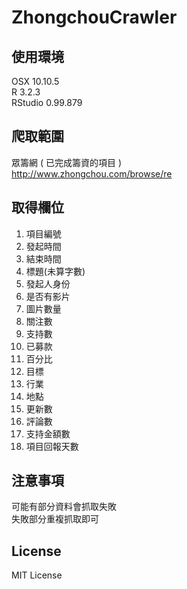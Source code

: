 # ZhongchouCrawler

## 使用環境
OSX 10.10.5
<br>
R 3.2.3
<br>
RStudio 0.99.879


## 爬取範圍
眾籌網 ( 已完成籌資的項目 )
<br>
http://www.zhongchou.com/browse/re


## 取得欄位
1. 項目編號
2. 發起時間
3. 結束時間
4. 標題(未算字數)
5. 發起人身份
6. 是否有影片
7. 圖片數量
8. 關注數
9. 支持數
10. 已募款
11. 百分比
12. 目標
13. 行業
14. 地點
15. 更新數
16. 評論數
17. 支持金額數
18. 項目回報天數


## 注意事項
可能有部分資料會抓取失敗
<br>
失敗部分重複抓取即可


## License
MIT License
